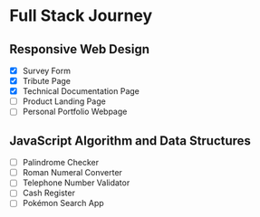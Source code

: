 # Full Stack Journey

## Responsive Web Design
- [X] Survey Form
- [X] Tribute Page
- [X] Technical Documentation Page
- [ ] Product Landing Page
- [ ] Personal Portfolio Webpage

## JavaScript Algorithm and Data Structures
- [ ] Palindrome Checker
- [ ] Roman Numeral Converter
- [ ] Telephone Number Validator
- [ ] Cash Register
- [ ] Pokémon Search App
